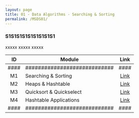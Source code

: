 ```yaml
---
layout: page
title: 01 - Data Algorithms - Searching & Sorting
permalink: /MSDS01/
---
```


<h3>S1S1S1S1S1S1S1S1S1</h3>

xxxxx xxxxx xxxxx

| ID | Module                     |Link|
|:--:|----------------------------|:--:|
|####|############################|####|
| M1 | Searching & Sorting        |[Link](/03-MSDS-Courses/MSDS01/M1/)|
| M2 | Heaps & Hashtable          |[Link](/03-MSDS-Courses/MSDS01/M2/)|
| M3 | Quicksort & Quickselect    |[Link](/03-MSDS-Courses/MSDS01/M3/)|
| M4 | Hashtable Applications     |[Link](/03-MSDS-Courses/MSDS01/M4/)|
|####|############################|####|

